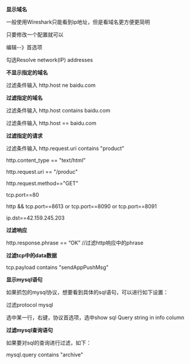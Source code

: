 **显示域名**

一般使用Wireshark只能看到ip地址，但是看域名更方便更简明

只要修改一个配置就可以

编辑--》首选项

勾选Resolve network(IP) addresses



**不显示指定的域名**

过滤条件输入   http.host ne baidu.com



**过滤指定的域名**

过滤条件输入   http.host contains baidu.com

过滤条件输入   http.host == baidu.com



**过滤指定的请求**

过滤条件输入   http.request.uri  contains "product"

http.content_type == "text/html"

http.request.uri == "/produc"

http.request.method=="GET"

tcp.port==80

http && tcp.port==8613 or tcp.port==8090 or tcp.port==8091

ip.dst==42.159.245.203



**过滤响应**

http.response.phrase == “OK”
//过滤http响应中的phrase





**过滤tcp中的data数据**

tcp.payload contains "sendAppPushMsg"



**显示mysql语句**

如果抓包的mysql协议，想要看到具体的sql语句，可以进行如下设置：

过滤protocol    mysql

选中某一行，右键，协议首选项，选中show sql Query string in info column





**过滤mysql查询语句**

如果要对sql的查询进行过滤，如下：

mysql.query contains "archive"





